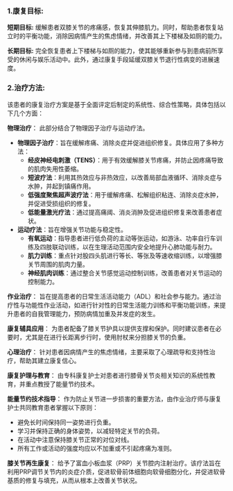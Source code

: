 ### 1.康复目标:
**短期目标:**
缓解患者双膝关节的疼痛感，恢复其伸膝肌力。同时，帮助患者恢复站立时的平衡功能，消除因病情产生的焦虑情绪，并改善其上下楼梯及如厕的能力。

**长期目标:**
完全恢复患者上下楼梯与如厕的能力，使其能够重新参与到患病前所享受的休闲与娱乐活动中。此外，通过康复手段延缓双膝关节退行性病变的进展速度。

### 2.治疗方法:
该患者的康复治疗方案是基于全面评定后制定的系统性、综合性策略，具体包括以下几个方面：

**物理治疗**：
此部分结合了物理因子治疗与运动疗法。
*   **物理因子治疗**：旨在缓解疼痛、消除炎症并促进组织修复。具体应用了多种方法：
    *   **经皮神经电刺激（TENS）**：用于有效缓解膝关节疼痛，并防止因疼痛导致的肌肉失用性萎缩。
    *   **短波疗法**：利用其热效应与非热效应，以改善局部血液循环、消除炎症与水肿，并起到镇痛作用。
    *   **低强度聚焦超声波疗法**：用于缓解疼痛、松解组织粘连、消除炎症水肿，并促进受损组织的修复。
    *   **低能量激光疗法**：通过提高痛阈、消炎消肿及促进组织修复来改善患者症状。
*   **运动疗法**：旨在增强关节功能与稳定性。
    *   **有氧运动**：指导患者进行低负荷的主动等张运动，如游泳、功率自行车训练及四肢联动训练，以在生理活动范围内安全地提升心肺功能与耐力。
    *   **肌力训练**：重点针对股四头肌进行等长、等张及等速收缩训练，以增强膝关节周围的肌肉力量。
    *   **神经肌肉训练**：通过整合关节感觉运动控制训练，改善患者对关节运动的控制能力。

**作业治疗**：
旨在提高患者的日常生活活动能力（ADL）和社会参与能力。通过治疗性与功能性作业活动，如进行针对性的日常生活能力训练和平衡功能训练，来提升患者的自我管理能力，预防病情加重及并发症的发生。

**康复辅具应用**：
为患者配备了膝关节护具以提供支撑和保护。同时建议患者在必要时，尤其是在进行长距离步行时，使用肘杖来分担膝关节的负重。

**心理治疗**：
针对患者因病情产生的焦虑情绪，主要采取了心理疏导和支持性治疗，帮助其建立康复信心。

**康复护理与教育**：
由专科康复护士对患者进行膝骨关节炎相关知识的系统性教育，并重点教授了能量节约技术。

**能量节约技术指导**：
作为防止关节进一步损害的重要方法，由作业治疗师与康复护士共同教育患者掌握以下原则：
*   避免长时间保持同一姿势进行负重。
*   学习并保持正确的身体姿势，以减轻特定关节的负荷。
*   在活动中注意保持膝关节正常的对位对线。
*   所有工作或活动的强度均应以不加重或不引起疼痛为准则。

**膝关节再生康复**：
给予了富血小板血浆（PRP）关节腔内注射治疗。该疗法旨在利用PRP调节关节内的炎症介质，促进软骨前体细胞向软骨细胞分化，并促进软骨基质的修复与填充，从而从根本上改善关节状况。
